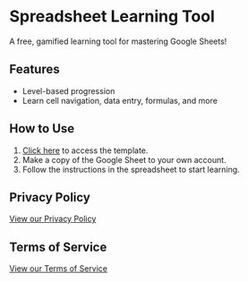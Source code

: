# Spreadsheet Learning Tool
A free, gamified learning tool for mastering Google Sheets!

## Features
- Level-based progression
- Learn cell navigation, data entry, formulas, and more

## How to Use
1. [Click here](<Google Sheet link>) to access the template.
2. Make a copy of the Google Sheet to your own account.
3. Follow the instructions in the spreadsheet to start learning.

## Privacy Policy
[View our Privacy Policy](<Google Docs Privacy Policy link>)

## Terms of Service
[View our Terms of Service](<Google Docs Terms link>)
